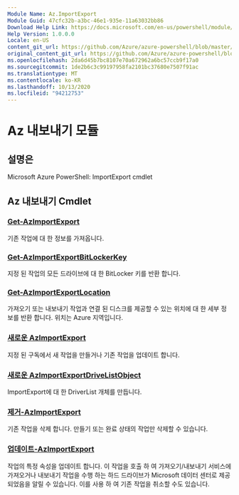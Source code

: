 ```yaml
---
Module Name: Az.ImportExport
Module Guid: 47cfc32b-a3bc-46e1-935e-11a63032bb86
Download Help Link: https://docs.microsoft.com/en-us/powershell/module/az.importexport
Help Version: 1.0.0.0
Locale: en-US
content_git_url: https://github.com/Azure/azure-powershell/blob/master/src/ImportExport/help/Az.ImportExport.md
original_content_git_url: https://github.com/Azure/azure-powershell/blob/master/src/ImportExport/help/Az.ImportExport.md
ms.openlocfilehash: 2da6d45b7bc8107e70a672962a6bc57ccb9f17a0
ms.sourcegitcommit: 1de2b6c3c99197958fa2101bc37680e7507f91ac
ms.translationtype: MT
ms.contentlocale: ko-KR
ms.lasthandoff: 10/13/2020
ms.locfileid: "94212753"
---
```

# Az 내보내기 모듈
## 설명은
Microsoft Azure PowerShell: ImportExport cmdlet

## Az 내보내기 Cmdlet
### [Get-AzImportExport](Get-AzImportExport.md)
기존 작업에 대 한 정보를 가져옵니다.

### [Get-AzImportExportBitLockerKey](Get-AzImportExportBitLockerKey.md)
지정 된 작업의 모든 드라이브에 대 한 BitLocker 키를 반환 합니다.

### [Get-AzImportExportLocation](Get-AzImportExportLocation.md)
가져오기 또는 내보내기 작업과 연결 된 디스크를 제공할 수 있는 위치에 대 한 세부 정보를 반환 합니다.
위치는 Azure 지역입니다.

### [새로운 AzImportExport](New-AzImportExport.md)
지정 된 구독에서 새 작업을 만들거나 기존 작업을 업데이트 합니다.

### [새로운 AzImportExportDriveListObject](New-AzImportExportDriveListObject.md)
ImportExport에 대 한 DriverList 개체를 만듭니다.

### [제거-AzImportExport](Remove-AzImportExport.md)
기존 작업을 삭제 합니다.
만들기 또는 완료 상태의 작업만 삭제할 수 있습니다.

### [업데이트-AzImportExport](Update-AzImportExport.md)
작업의 특정 속성을 업데이트 합니다.
이 작업을 호출 하 여 가져오기/내보내기 서비스에 가져오거나 내보내기 작업을 수행 하는 하드 드라이브가 Microsoft 데이터 센터로 제공 되었음을 알릴 수 있습니다.
이를 사용 하 여 기존 작업을 취소할 수도 있습니다.


